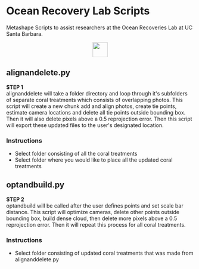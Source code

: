 # Ocean Recovery Lab Scripts
Metashape Scripts to assist researchers at the Ocean Recoveries Lab at UC Santa Barbara. <br>

<p align = center>
    <img src="https://media.giphy.com/media/VmwIEOyHHub3W/giphy.gif" width="40" height="40" />
</p>

## alignandelete.py
**STEP 1** <br>
alignanddelete will take a folder directory and loop through it's subfolders of separate coral treatments which consists of overlapping photos. This script will create a new chunk add and align photos, create tie points, estimate camera locations and delete all tie points outside bounding box. Then it will also delete pixels above a 0.5 reprojection error. Then this script will export these updated files to the user's designated location. 

### Instructions 
* Select folder consisting of all the coral treatments
* Select folder where you would like to place all the updated coral treatments

## optandbuild.py
**STEP 2** <br>
optandbuild will be called after the user defines points and set scale bar distance. This script will optimize cameras, delete other points outside bounding box, build dense cloud, then delete more pixels above a 0.5 reprojection error. Then it will repeat this process for all coral treatments.

### Instructions
* Select folder consisting of updated coral treatments that was made from alignanddelete.py

